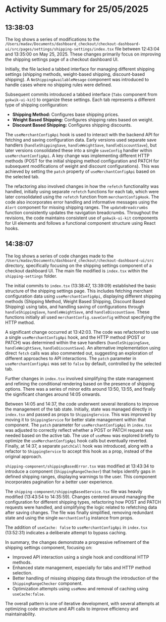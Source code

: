 # Activity Summary for 25/05/2025

## 13:38:03
The log shows a series of modifications to the `/Users/madav/Documents/dashboard_checkout/checkout-dashboard-ui/src/pages/settings/shipping-settings/index.tsx` file between 12:43:04 and 13:35:00 on May 25, 2025.  These changes primarily focus on improving the shipping settings page of a checkout dashboard UI.

Initially, the file lacked a tabbed interface for managing different shipping settings (shipping methods, weight-based shipping, discount-based shipping).  A `NoShippingAvailableMesage` component was introduced to handle cases where no shipping rules were defined.

Subsequent commits introduced a tabbed interface (`Tabs` component from `gokwik-ui-kit`) to organize these settings.  Each tab represents a different type of shipping configuration:

* **Shipping Method:**  Configures base shipping prices.
* **Weight Based Shipping:** Configures shipping rates based on weight.
* **Discount Based Shipping:** Configures shipping discounts.

The `useMerchantConfigApi` hook is used to interact with the backend API for fetching and saving configuration data.  Early versions used separate save handlers (`handleShippingSave`, `handleWeightSave`, `handleDiscountSave`), but later versions consolidated these into a single `saveConfig` handler within `useMerchantConfigApi`. A key change was implementing different HTTP methods (POST for the initial shipping method configuration and PATCH for subsequent modifications of weight and discount configurations). This was achieved by setting the `patch` property of  `useMerchantConfigApi` based on the selected tab.

The refactoring also involved changes in how the `refetch` functionality was handled, initially using separate `refetch` functions for each tab, which were later consolidated using the `refetch` function from `merchantConfigHook`.  The code also incorporates error handling and informative messages using the `Alert` component for missing shipping ranges.  The `updateBreadcrumbs` function consistently updates the navigation breadcrumbs.  Throughout the revisions, the code maintains consistent use of  `gokwik-ui-kit` components for UI elements and follows a functional component structure using React hooks.


## 14:38:07
The log shows a series of code changes made to the `/Users/madav/Documents/dashboard_checkout/checkout-dashboard-ui/src` directory, specifically focusing on the shipping settings component of a checkout dashboard UI.  The main file modified is `index.tsx` within the `shipping-settings` folder.

The initial commits to `index.tsx` (13:38:47, 13:39:09) established the basic structure of the shipping settings page. This includes fetching merchant configuration data using `useMerchantConfigApi`, displaying different shipping methods (Shipping Method, Weight Based Shipping, Discount Based Shipping) using tabs, and handling saving of configurations through `handleShippingSave`, `handleWeightSave`, and `handleDiscountSave`.  These functions initially all used `merchantConfig.saveConfig` without specifying the HTTP method.

A significant change occurred at 13:42:03.  The code was refactored to use a single `useMerchantConfigApi` hook, and the HTTP method (POST or PATCH) was determined within the save handlers (`handleShippingSave`, `handleWeightSave`, `handleDiscountSave`).  An alternative implementation using direct `fetch` calls was also commented out, suggesting an exploration of different approaches to API interactions.  The `patch` parameter in `useMerchantConfigApi` was set to `false` by default, controlled by the selected tab.

Further changes in `index.tsx` involved simplifying the state management and refining the conditional rendering based on the presence of shipping options. There was a series of minor edits around 13:50, 13:55, and finally the significant changes around 14:05 onwards.

Between 14:05 and 14:37, the code underwent several iterations to improve the management of the tab state. Initially, state was managed directly in `index.tsx` and passed as props to `ShippingService`. This was improved by moving it to `ShippingService` for better state management within that component. The `patch` parameter for `useMerchantConfigApi` in `index.tsx` was adjusted to correctly reflect whether a POST or PATCH request was needed based on the active tab.  The use of `useMemo` was explored briefly to optimize the `useMerchantConfigApi` hook calls but eventually reverted.  Finally, at 14:37, a separate `patchCall` hook was introduced, along with a refactor to `ShippingService` to accept this hook as a prop, instead of the original approach.

`shipping-component/shippingBasedError.tsx` was modified at 13:43:34 to introduce a component (`ShippingRangeChecker`) that helps identify gaps in defined shipping ranges, displaying warnings to the user.  This component incorporates pagination for a better user experience.

The `shipping-component/shippingBasedService.tsx` file was heavily modified (13:43:54 to 14:35:59). Changes centered around managing the configuration for different shipping types, refactoring how POST and PATCH requests were handled, and simplifying the logic related to refetching data after saving changes.  The file was finally simplified, removing redundant state and using the single `merchantConfig` instance from props.

The addition of `useCache: false` to `useMerchantConfigApi` in `index.tsx` (13:52:31) indicates a deliberate attempt to bypass caching.

In summary, the changes demonstrate a progressive refinement of the shipping settings component, focusing on:
* Improved API interaction using a single hook and conditional HTTP methods.
* Enhanced state management, especially for tabs and HTTP method selection.
* Better handling of missing shipping data through the introduction of the `ShippingRangeChecker` component.
* Optimization attempts using `useMemo` and removal of caching using `useCache:false`.


The overall pattern is one of iterative development, with several attempts at optimizing code structure and API calls to improve efficiency and maintainability.
